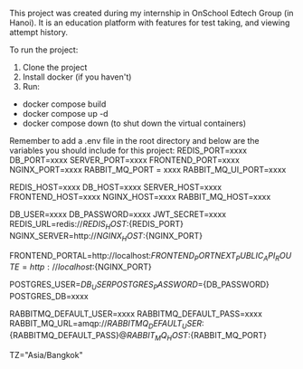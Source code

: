 This project was created during my internship in OnSchool Edtech Group (in Hanoi). It is an education platform with features for test taking, and viewing attempt history.

To run the project:
1. Clone the project
2. Install docker (if you haven't)
3. Run:
- docker compose build
- docker compose up -d
- docker compose down (to shut down the virtual containers)

Remember to add a .env file in the root directory and below are the variables you should include for this project:
REDIS_PORT=xxxx
DB_PORT=xxxx
SERVER_PORT=xxxx
FRONTEND_PORT=xxxx
NGINX_PORT=xxxx
RABBIT_MQ_PORT = xxxx
RABBIT_MQ_UI_PORT=xxxx

REDIS_HOST=xxxx
DB_HOST=xxxx
SERVER_HOST=xxxx
FRONTEND_HOST=xxxx
NGINX_HOST=xxxx
RABBIT_MQ_HOST=xxxx

DB_USER=xxxx
DB_PASSWORD=xxxx
JWT_SECRET=xxxx
REDIS_URL=redis://${REDIS_HOST}:${REDIS_PORT}
NGINX_SERVER=http://${NGINX_HOST}:${NGINX_PORT}

FRONTEND_PORTAL=http://localhost:${FRONTEND_PORT}
NEXT_PUBLIC_API_ROUTE=http://localhost:${NGINX_PORT}

POSTGRES_USER=${DB_USER}
POSTGRES_PASSWORD=${DB_PASSWORD}
POSTGRES_DB=xxxx

RABBITMQ_DEFAULT_USER=xxxx
RABBITMQ_DEFAULT_PASS=xxxx
RABBIT_MQ_URL=amqp://${RABBITMQ_DEFAULT_USER}:${RABBITMQ_DEFAULT_PASS}@${RABBIT_MQ_HOST}:${RABBIT_MQ_PORT}

TZ="Asia/Bangkok"
